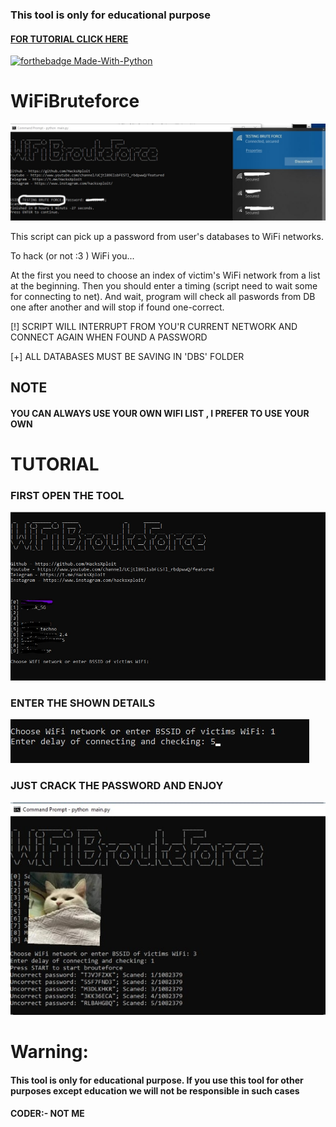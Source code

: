 ### This tool is only for educational purpose 
#### [FOR TUTORIAL CLICK HERE](https://github.com/HacksXploit/Wifi-Hack-Tool/blob/main/README.md#tutorial)


[![forthebadge Made-With-Python](http://ForTheBadge.com/images/badges/made-with-python.svg)](https://www.python.org/)

# WiFiBruteforce

![1](https://github.com/HacksXploit/Wifi-Hack-Tool/blob/main/images/photo_2022-07-25_20-45-01.jpg?raw=true)

This script can pick up a password from user's databases to WiFi networks.

To hack (or not :3 ) WiFi you...

At the first you need to choose an index of victim's WiFi network from a list at the beginning. 
Then you should enter a timing (script need to wait some for connecting to net).
And wait, program will check all paswords from DB one after another and will stop if found one-correct.

[!] SCRIPT WILL INTERRUPT FROM YOU'R CURRENT NETWORK AND CONNECT AGAIN WHEN FOUND A PASSWORD

[+] ALL DATABASES MUST BE SAVING IN 'DBS' FOLDER
## NOTE
#### YOU CAN ALWAYS USE YOUR OWN WIFI LIST , I PREFER TO USE YOUR OWN 

# TUTORIAL
### FIRST OPEN THE TOOL 
![2](https://github.com/HacksXploit/Wifi-Hack-Tool/blob/main/images/photo_2022-07-25_20-41-56.jpg?raw=true)

### ENTER THE SHOWN DETAILS
![3](https://github.com/HacksXploit/Wifi-Hack-Tool/blob/main/images/photo_2022-07-25_20-44-43.jpg?raw=true)

### JUST CRACK THE PASSWORD AND ENJOY

![4](https://github.com/HacksXploit/Wifi-Hack-Tool/blob/main/images/photo_2022-07-25_20-44-47.jpg?raw=true)

# Warning:
####  This tool is only for educational purpose. If you use this tool for other purposes except education we will not be responsible in such cases
#### CODER:- NOT ME 
